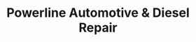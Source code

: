 ---
title: "Powerline Automotive & Diesel Repair"
url: /rathdrum/powerline-automotive-und-diesel-repair/
shop: Autowerkstatt
---